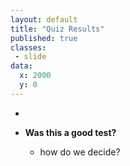 ```yaml
---
layout: default
title: "Quiz Results"
published: true
classes:
 - slide
data:
  x: 2000
  y: 0
---
```


  * &nbsp;
  
  * **Was this a good test?**
    * how do we decide?

